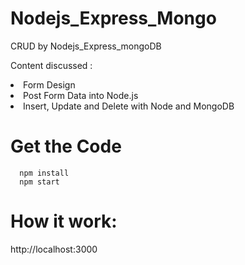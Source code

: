 # Nodejs_Express_Mongo
CRUD by Nodejs_Express_mongoDB

Content discussed :
    <li>Form Design
    <li>Post Form Data into Node.js
    <li>Insert, Update and Delete with Node and MongoDB
  
  
      
# Get the Code
      
      
      npm install
      npm start
      
     
# How it work:
http://localhost:3000
    


